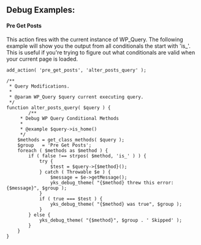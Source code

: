 ## Debug Examples:

#### Pre Get Posts
This action fires with the current instance of WP_Query. The following example will show you the output from all conditionals the start with 'is_'. This is useful if you're trying to figure out what conditionals are valid when your current page is loaded.

```
add_action( 'pre_get_posts', 'alter_posts_query' );

/**
 * Query Modifications.
 *
 * @param WP_Query $query current executing query.
 */
function alter_posts_query( $query ) {
    	/**
	 * Debug WP Query Conditional Methods
	 *
	 * @example $query->is_home()
	 */
	$methods = get_class_methods( $query );
	$group   = 'Pre Get Posts';
	foreach ( $methods as $method ) {
		if ( false !== strpos( $method, 'is_' ) ) {
			try {
				$test = $query->{$method}();
			} catch ( Throwable $e ) {
				$message = $e->getMessage();
				yks_debug_theme( "{$method} threw this error: {$message}", $group );
			}
			if ( true === $test ) {
				yks_debug_theme( "{$method} was true", $group );
			}
		} else {
			yks_debug_theme( "{$method}", $group . ' Skipped' );
		}
	}
}
```
